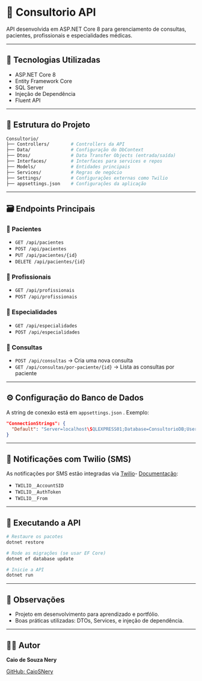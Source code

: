 
# 🏥 Consultorio API

API desenvolvida em ASP.NET Core 8 para gerenciamento de consultas, pacientes, profissionais e especialidades médicas.

---

## 🔧 Tecnologias Utilizadas

- ASP.NET Core 8
- Entity Framework Core
- SQL Server
- Injeção de Dependência
- Fluent API


---

## 📁 Estrutura do Projeto

```bash
Consultorio/
├── Controllers/        # Controllers da API
├── Data/               # Configuração do DbContext
├── Dtos/               # Data Transfer Objects (entrada/saída)
├── Interfaces/         # Interfaces para services e repos
├── Models/             # Entidades principais
├── Services/           # Regras de negócio
├── Settings/           # Configurações externas como Twilio
├── appsettings.json    # Configurações da aplicação
```

---

## 🗃️ Endpoints Principais

### 🔹 Pacientes
- `GET /api/pacientes`
- `POST /api/pacientes`
- `PUT /api/pacientes/{id}`
- `DELETE /api/pacientes/{id}`

### 🔹 Profissionais
- `GET /api/profissionais`
- `POST /api/profissionais`

### 🔹 Especialidades
- `GET /api/especialidades`
- `POST /api/especialidades`

### 🔹 Consultas
- `POST /api/consultas` → Cria uma nova consulta
- `GET /api/consultas/por-paciente/{id}` → Lista as consultas por paciente

---

## ⚙️ Configuração do Banco de Dados

A string de conexão está em `appsettings.json` . Exemplo:

```json
"ConnectionStrings": {
  "Default": "Server=localhost\SQLEXPRESS01;Database=ConsultorioDB;User Id=seu_usuario;Password=sua_senha;"
}
```

---

## 📲 Notificações com Twilio (SMS)

As notificações por SMS estão integradas via [Twilio](https://www.twilio.com/)-
[Documentação](https://www.twilio.com/docs):

- `TWILIO__AccountSID`
- `TWILIO__AuthToken`
- `TWILIO__From`

---

## 🚀 Executando a API

```bash
# Restaure os pacotes
dotnet restore

# Rode as migrações (se usar EF Core)
dotnet ef database update

# Inicie a API
dotnet run
```

---

## 📌 Observações

- Projeto em desenvolvimento para aprendizado e portfólio.
- Boas práticas utilizadas: DTOs, Services,  e injeção de dependência.

---

## 👨‍💻 Autor

**Caio de Souza Nery**

[GitHub: CaioSNery](https://github.com/CaioSNery)
